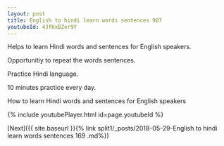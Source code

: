 ```yaml
---
layout: post
title: English to hindi learn words sentences 907 
youtubeId: 4JfKxBZer9Y
---
```

 
 
Helps to learn Hindi words and sentences for English speakers.

Opportunitiy to repeat the words sentences. 

Practice Hindi language. 
 
10 minutes practice every day. 
 
How to learn Hindi words and sentences for English speakers 
 
{% include youtubePlayer.html id=page.youtubeId %}
 
 
[Next]({{ site.baseurl }}{% link  split1/_posts/2018-05-29-English to hindi learn words sentences 169 .md%})
 
